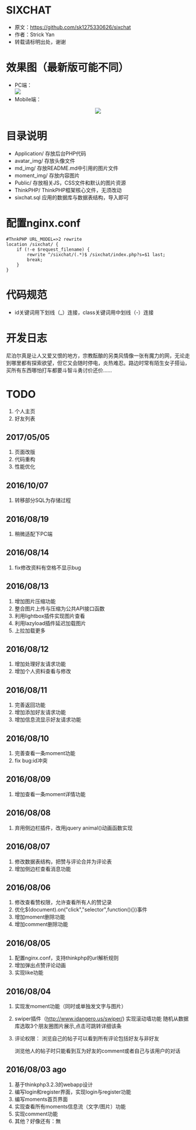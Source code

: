 # SIXCHAT
* 原文：https://github.com/sk1275330626/sixchat
* 作者：Strick Yan
* 转载请标明出处，谢谢



# 效果图（最新版可能不同）

* PC端：  
  ![](https://raw.githubusercontent.com/sk1275330626/sixchat/master/md_img/pc.png)  
* Mobile端：  

<div align="center">
<img src="https://raw.githubusercontent.com/sk1275330626/sixchat/master/md_img/mobile.png"/>
 </div>



# 目录说明

* Application/ 存放后台PHP代码
* avatar_img/ 存放头像文件
* md_img/ 存放README.md中引用的图片文件
* moment_img/ 存放内容图片
* Public/ 存放相关JS，CSS文件和默认的图片资源
* ThinkPHP/ ThinkPHP框架核心文件，无须改动
* sixchat.sql 应用的数据库与数据表结构，导入即可



# 配置nginx.conf

```
#ThnkPHP URL_MODEL=>2 rewrite
location /sixchat/ {
    if (!-e $request_filename) {
        rewrite ^/sixchat/(.*)$ /sixchat/index.php?s=$1 last;
        break;
    }
}
```



# 代码规范

* id关键词用下划线（_）连接，class关键词用中划线（-）连接



# 开发日志

尼泊尔真是让人又爱又恨的地方，宗教酝酿的另类风情像一张有魔力的网，无论走到哪里都有探索欲望，但它又会随时停电，炎热难忍。路边时常有陌生女子搭讪，买所有东西哪怕打车都要斗智斗勇讨价还价……



# TODO

1. 个人主页
2. 好友列表

## 2017/05/05

1. 页面改版
2. 代码重构
3. 性能优化

## 2016/10/07

1. 转移部分SQL为存储过程

## 2016/08/19

1. 稍微适配下PC端

## 2016/08/14
1. fix修改资料有空格不显示bug

## 2016/08/13
1. 增加图片压缩功能
2. 整合图片上传与压缩为公共API接口函数
3. 利用lightbox插件实现图片查看
4. 利用lazyload插件延迟加载图片
5. 上拉加载更多

## 2016/08/12
1. 增加处理好友请求功能
2. 增加个人资料查看与修改

## 2016/08/11
1. 完善返回功能
2. 增加添加好友请求功能
3. 增加信息流显示好友请求功能

## 2016/08/10
1. 完善查看一条moment功能
2. fix bug:id冲突

## 2016/08/09
1. 增加查看一条moment详情功能

## 2016/08/08
1. 弃用侧边栏插件，改用jquery animal()动画函数实现

## 2016/08/07
1. 修改数据表结构，把赞与评论合并为评论表
2. 增加侧边栏查看消息功能

## 2016/08/06
1. 修改查看赞权限，允许查看所有人的赞记录
2. 优化$(document).on("click","selector",function(){})事件
3. 增加moment删除功能
4. 增加comment删除功能

## 2016/08/05
1. 配置nginx.conf，支持thinkphp的url解析规则 
2. 增加弹出点赞评论动画
3. 实现like功能

## 2016/08/04
1. 实现发moment功能（同时或单独发文字与图片）

2. swiper插件（http://www.idangero.us/swiper/) 实现滚动墙功能
    随机从数据库选取3个朋友圈图片展示,点击可跳转详细该条

3. 评论权限：
    浏览自己的帖子可以看到所有评论包括好友与非好友

    浏览他人的帖子时只能看到互为好友的comment或者自己与该用户的对话

## 2016/08/03 ago
1. 基于thinkphp3.2.3的webapp设计
2. 编写login和register界面，实现login与register功能
3. 编写moments首页界面
4. 实现查看所有moments信息流（文字/图片）功能
5. 实现comment功能
6. 其他？好像还有：無